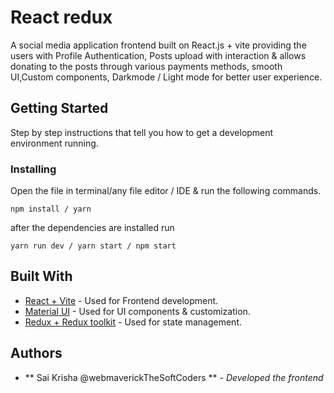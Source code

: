 # React redux

A social media application frontend built on React.js + vite providing the users with Profile Authentication, Posts upload with interaction & allows donating to the posts through various payments methods, smooth UI,Custom components, Darkmode / Light mode for better user experience.

## Getting Started

Step by step instructions that tell you how to get a development
environment running.

### Installing

Open the file in terminal/any file editor / IDE & run the following commands.

    npm install / yarn

after the dependencies are installed run

    yarn run dev / yarn start / npm start

## Built With

- [React + Vite](https://vitejs.dev/guide/) - Used
  for Frontend development.
- [Material UI](https://mui.com/) - Used for UI components & customization.
- [Redux + Redux toolkit](https://redux-toolkit.js.org/) - Used for state management.

## Authors

- ** Sai Krisha @webmaverickTheSoftCoders ** - _Developed the frontend_
